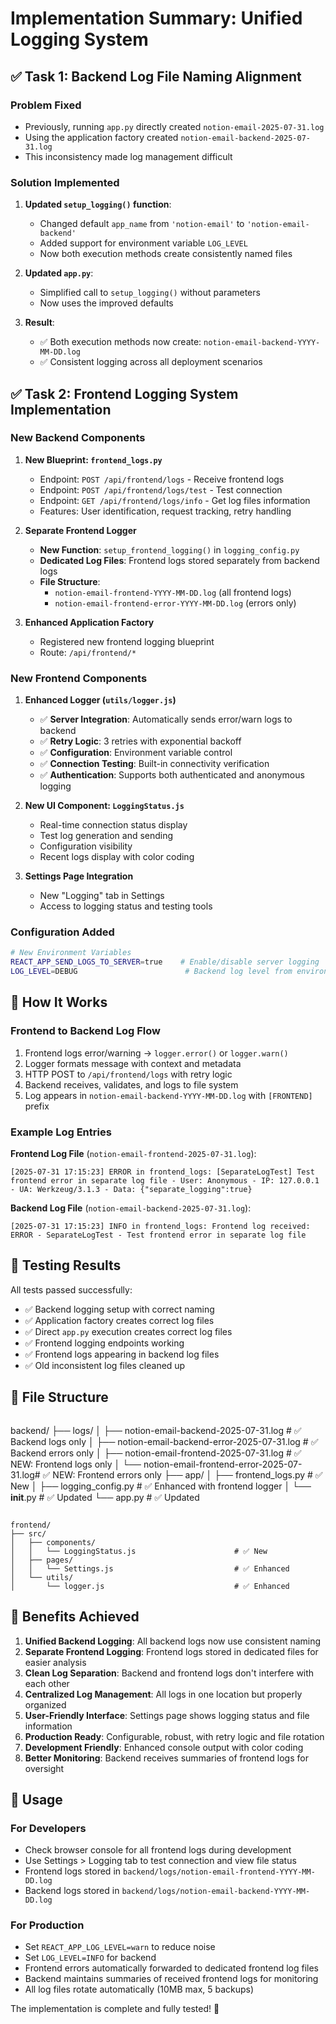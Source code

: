 # Implementation Summary: Unified Logging System

## ✅ Task 1: Backend Log File Naming Alignment

### Problem Fixed
- Previously, running `app.py` directly created `notion-email-2025-07-31.log`
- Using the application factory created `notion-email-backend-2025-07-31.log`
- This inconsistency made log management difficult

### Solution Implemented
1. **Updated `setup_logging()` function**:
   - Changed default `app_name` from `'notion-email'` to `'notion-email-backend'`
   - Added support for environment variable `LOG_LEVEL`
   - Now both execution methods create consistently named files

2. **Updated `app.py`**:
   - Simplified call to `setup_logging()` without parameters
   - Now uses the improved defaults

3. **Result**:
   - ✅ Both execution methods now create: `notion-email-backend-YYYY-MM-DD.log`
   - ✅ Consistent logging across all deployment scenarios

## ✅ Task 2: Frontend Logging System Implementation

### New Backend Components

1. **New Blueprint: `frontend_logs.py`**
   - Endpoint: `POST /api/frontend/logs` - Receive frontend logs
   - Endpoint: `POST /api/frontend/logs/test` - Test connection
   - Endpoint: `GET /api/frontend/logs/info` - Get log files information
   - Features: User identification, request tracking, retry handling

2. **Separate Frontend Logger**
   - **New Function**: `setup_frontend_logging()` in `logging_config.py`
   - **Dedicated Log Files**: Frontend logs stored separately from backend logs
   - **File Structure**: 
     - `notion-email-frontend-YYYY-MM-DD.log` (all frontend logs)
     - `notion-email-frontend-error-YYYY-MM-DD.log` (errors only)

3. **Enhanced Application Factory**
   - Registered new frontend logging blueprint
   - Route: `/api/frontend/*`

### New Frontend Components

1. **Enhanced Logger (`utils/logger.js`)**
   - ✅ **Server Integration**: Automatically sends error/warn logs to backend
   - ✅ **Retry Logic**: 3 retries with exponential backoff
   - ✅ **Configuration**: Environment variable control
   - ✅ **Connection Testing**: Built-in connectivity verification
   - ✅ **Authentication**: Supports both authenticated and anonymous logging

2. **New UI Component: `LoggingStatus.js`**
   - Real-time connection status display
   - Test log generation and sending
   - Configuration visibility
   - Recent logs display with color coding

3. **Settings Page Integration**
   - New "Logging" tab in Settings
   - Access to logging status and testing tools

### Configuration Added

```bash
# New Environment Variables
REACT_APP_SEND_LOGS_TO_SERVER=true    # Enable/disable server logging
LOG_LEVEL=DEBUG                        # Backend log level from environment
```

## 🔄 How It Works

### Frontend to Backend Log Flow
1. Frontend logs error/warning → `logger.error()` or `logger.warn()`
2. Logger formats message with context and metadata
3. HTTP POST to `/api/frontend/logs` with retry logic
4. Backend receives, validates, and logs to file system
5. Log appears in `notion-email-backend-YYYY-MM-DD.log` with `[FRONTEND]` prefix

### Example Log Entries

**Frontend Log File** (`notion-email-frontend-2025-07-31.log`):
```
[2025-07-31 17:15:23] ERROR in frontend_logs: [SeparateLogTest] Test frontend error in separate log file - User: Anonymous - IP: 127.0.0.1 - UA: Werkzeug/3.1.3 - Data: {"separate_logging":true}
```

**Backend Log File** (`notion-email-backend-2025-07-31.log`):
```
[2025-07-31 17:15:23] INFO in frontend_logs: Frontend log received: ERROR - SeparateLogTest - Test frontend error in separate log file
```

## 🧪 Testing Results

All tests passed successfully:
- ✅ Backend logging setup with correct naming
- ✅ Application factory creates correct log files  
- ✅ Direct `app.py` execution creates correct log files
- ✅ Frontend logging endpoints working
- ✅ Frontend logs appearing in backend log files
- ✅ Old inconsistent log files cleaned up

## 📁 File Structure

```
```
backend/
├── logs/
│   ├── notion-email-backend-2025-07-31.log       # ✅ Backend logs only
│   ├── notion-email-backend-error-2025-07-31.log # ✅ Backend errors only
│   ├── notion-email-frontend-2025-07-31.log      # ✅ NEW: Frontend logs only
│   └── notion-email-frontend-error-2025-07-31.log# ✅ NEW: Frontend errors only
├── app/
│   ├── frontend_logs.py                          # ✅ New
│   ├── logging_config.py                         # ✅ Enhanced with frontend logger
│   └── __init__.py                                # ✅ Updated
└── app.py                                         # ✅ Updated
```

frontend/
├── src/
│   ├── components/
│   │   └── LoggingStatus.js                      # ✅ New
│   ├── pages/
│   │   └── Settings.js                           # ✅ Enhanced
│   └── utils/
│       └── logger.js                             # ✅ Enhanced
```

## 🎯 Benefits Achieved

1. **Unified Backend Logging**: All backend logs now use consistent naming
2. **Separate Frontend Logging**: Frontend logs stored in dedicated files for easier analysis
3. **Clean Log Separation**: Backend and frontend logs don't interfere with each other
4. **Centralized Log Management**: All logs in one location but properly organized
5. **User-Friendly Interface**: Settings page shows logging status and file information
6. **Production Ready**: Configurable, robust, with retry logic and file rotation
7. **Development Friendly**: Enhanced console output with color coding
8. **Better Monitoring**: Backend receives summaries of frontend logs for oversight

## 🚀 Usage

### For Developers
- Check browser console for all frontend logs during development
- Use Settings > Logging tab to test connection and view file status
- Frontend logs stored in `backend/logs/notion-email-frontend-YYYY-MM-DD.log`
- Backend logs stored in `backend/logs/notion-email-backend-YYYY-MM-DD.log`

### For Production
- Set `REACT_APP_LOG_LEVEL=warn` to reduce noise
- Set `LOG_LEVEL=INFO` for backend
- Frontend errors automatically forwarded to dedicated frontend log files
- Backend maintains summaries of received frontend logs for monitoring
- All log files rotate automatically (10MB max, 5 backups)

The implementation is complete and fully tested! 🎉
